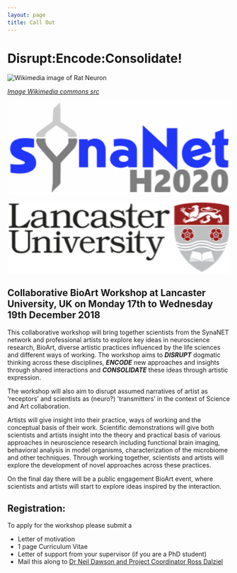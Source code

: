 ```yaml
---
layout: page
title: Call Out
---
```


# Disrupt:Encode:Consolidate!

![Wikimedia image of Rat Neuron](https://upload.wikimedia.org/wikipedia/commons/thumb/7/75/Rat_primary_cortical_neuron_culture%2C_deconvolved_z-stack_overlay_%2830614937102%29.jpg/299px-Rat_primary_cortical_neuron_culture%2C_deconvolved_z-stack_overlay_%2830614937102%29.jpg)

[*Image Wikimedia commons src*](https://commons.wikimedia.org/wiki/File:Rat_primary_cortical_neuron_culture,_deconvolved_z-stack_overlay_(30614937102).jpg)

![Synanet Logo](../media/synaNetLogo.png)

![Lancaster University Logo](../media/LancsACLogo.png)

## Collaborative BioArt Workshop at **Lancaster University, UK** on **Monday 17th to Wednesday 19th December 2018**

This collaborative workshop will bring together scientists from the SynaNET network and professional artists to explore key ideas in neuroscience research, BioArt, diverse artistic practices influenced by the life sciences and different ways of working. The workshop aims to ***DISRUPT*** dogmatic thinking across these disciplines, ***ENCODE*** new approaches and insights through shared interactions and ***CONSOLIDATE*** these ideas through artistic expression.

The workshop will also aim to disrupt assumed narratives of artist as ‘receptors’ and scientists as (neuro?) ’transmitters’ in the context of Science and Art collaboration.

Artists will give insight into their practice, ways of working and the conceptual basis of their work. Scientific demonstrations will give both scientists and artists insight into the theory and practical basis of various approaches in neuroscience research including functional brain imaging, behavioral analysis in model organisms, characterization of the microbiome and other techniques. Through working together, scientists and artists will explore the development of novel approaches across these practices.

On the final day there will be a public engagement BioArt event, where scientists and artists will start to explore ideas inspired by the interaction.

## Registration:

To apply for the workshop please submit a
 * Letter of motivation 
 * 1 page Curriculum Vitae
 * Letter of support from your supervisor (if you are a PhD student) 
 * Mail this along to <a href="mailto:n.dawson1@lancaster.ac.uk?subject=Disrupt, Encode, Consolidate Enquiry&bcc=r.dalziel@lancaster.ac.uk">Dr Neil Dawson and Project Coordinator Ross Dalziel</a>
 
